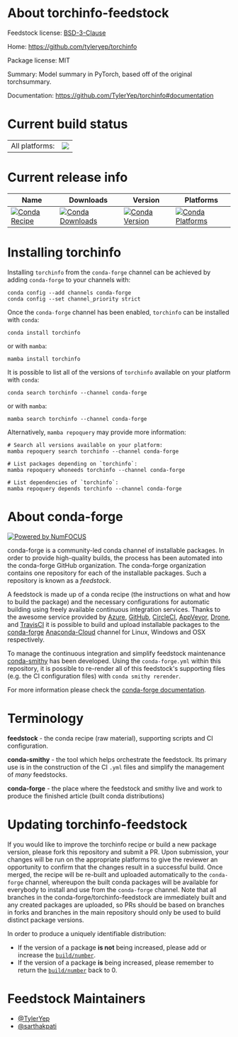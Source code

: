 About torchinfo-feedstock
=========================

Feedstock license: [BSD-3-Clause](https://github.com/conda-forge/torchinfo-feedstock/blob/main/LICENSE.txt)

Home: https://github.com/tyleryep/torchinfo

Package license: MIT

Summary: Model summary in PyTorch, based off of the original torchsummary.

Documentation: https://github.com/TylerYep/torchinfo#documentation

Current build status
====================


<table><tr><td>All platforms:</td>
    <td>
      <a href="https://dev.azure.com/conda-forge/feedstock-builds/_build/latest?definitionId=13758&branchName=main">
        <img src="https://dev.azure.com/conda-forge/feedstock-builds/_apis/build/status/torchinfo-feedstock?branchName=main">
      </a>
    </td>
  </tr>
</table>

Current release info
====================

| Name | Downloads | Version | Platforms |
| --- | --- | --- | --- |
| [![Conda Recipe](https://img.shields.io/badge/recipe-torchinfo-green.svg)](https://anaconda.org/conda-forge/torchinfo) | [![Conda Downloads](https://img.shields.io/conda/dn/conda-forge/torchinfo.svg)](https://anaconda.org/conda-forge/torchinfo) | [![Conda Version](https://img.shields.io/conda/vn/conda-forge/torchinfo.svg)](https://anaconda.org/conda-forge/torchinfo) | [![Conda Platforms](https://img.shields.io/conda/pn/conda-forge/torchinfo.svg)](https://anaconda.org/conda-forge/torchinfo) |

Installing torchinfo
====================

Installing `torchinfo` from the `conda-forge` channel can be achieved by adding `conda-forge` to your channels with:

```
conda config --add channels conda-forge
conda config --set channel_priority strict
```

Once the `conda-forge` channel has been enabled, `torchinfo` can be installed with `conda`:

```
conda install torchinfo
```

or with `mamba`:

```
mamba install torchinfo
```

It is possible to list all of the versions of `torchinfo` available on your platform with `conda`:

```
conda search torchinfo --channel conda-forge
```

or with `mamba`:

```
mamba search torchinfo --channel conda-forge
```

Alternatively, `mamba repoquery` may provide more information:

```
# Search all versions available on your platform:
mamba repoquery search torchinfo --channel conda-forge

# List packages depending on `torchinfo`:
mamba repoquery whoneeds torchinfo --channel conda-forge

# List dependencies of `torchinfo`:
mamba repoquery depends torchinfo --channel conda-forge
```


About conda-forge
=================

[![Powered by
NumFOCUS](https://img.shields.io/badge/powered%20by-NumFOCUS-orange.svg?style=flat&colorA=E1523D&colorB=007D8A)](https://numfocus.org)

conda-forge is a community-led conda channel of installable packages.
In order to provide high-quality builds, the process has been automated into the
conda-forge GitHub organization. The conda-forge organization contains one repository
for each of the installable packages. Such a repository is known as a *feedstock*.

A feedstock is made up of a conda recipe (the instructions on what and how to build
the package) and the necessary configurations for automatic building using freely
available continuous integration services. Thanks to the awesome service provided by
[Azure](https://azure.microsoft.com/en-us/services/devops/), [GitHub](https://github.com/),
[CircleCI](https://circleci.com/), [AppVeyor](https://www.appveyor.com/),
[Drone](https://cloud.drone.io/welcome), and [TravisCI](https://travis-ci.com/)
it is possible to build and upload installable packages to the
[conda-forge](https://anaconda.org/conda-forge) [Anaconda-Cloud](https://anaconda.org/)
channel for Linux, Windows and OSX respectively.

To manage the continuous integration and simplify feedstock maintenance
[conda-smithy](https://github.com/conda-forge/conda-smithy) has been developed.
Using the ``conda-forge.yml`` within this repository, it is possible to re-render all of
this feedstock's supporting files (e.g. the CI configuration files) with ``conda smithy rerender``.

For more information please check the [conda-forge documentation](https://conda-forge.org/docs/).

Terminology
===========

**feedstock** - the conda recipe (raw material), supporting scripts and CI configuration.

**conda-smithy** - the tool which helps orchestrate the feedstock.
                   Its primary use is in the construction of the CI ``.yml`` files
                   and simplify the management of *many* feedstocks.

**conda-forge** - the place where the feedstock and smithy live and work to
                  produce the finished article (built conda distributions)


Updating torchinfo-feedstock
============================

If you would like to improve the torchinfo recipe or build a new
package version, please fork this repository and submit a PR. Upon submission,
your changes will be run on the appropriate platforms to give the reviewer an
opportunity to confirm that the changes result in a successful build. Once
merged, the recipe will be re-built and uploaded automatically to the
`conda-forge` channel, whereupon the built conda packages will be available for
everybody to install and use from the `conda-forge` channel.
Note that all branches in the conda-forge/torchinfo-feedstock are
immediately built and any created packages are uploaded, so PRs should be based
on branches in forks and branches in the main repository should only be used to
build distinct package versions.

In order to produce a uniquely identifiable distribution:
 * If the version of a package **is not** being increased, please add or increase
   the [``build/number``](https://docs.conda.io/projects/conda-build/en/latest/resources/define-metadata.html#build-number-and-string).
 * If the version of a package **is** being increased, please remember to return
   the [``build/number``](https://docs.conda.io/projects/conda-build/en/latest/resources/define-metadata.html#build-number-and-string)
   back to 0.

Feedstock Maintainers
=====================

* [@TylerYep](https://github.com/TylerYep/)
* [@sarthakpati](https://github.com/sarthakpati/)

